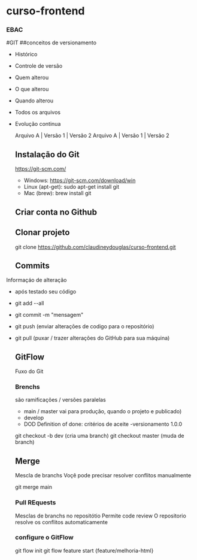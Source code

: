 # curso-frontend
### EBAC

#GIT
##conceitos de versionamento
- Histórico
- Controle de versão
- Quem alterou
- O que alterou
- Quando alterou
- Todos os arquivos
- Evolução continua

  Arquivo A | Versão 1 | Versão 2
  Arquivo A | Versão 1 | Versão 2

  ## Instalação do Git
  https://git-scm.com/

  - Windows: https://git-scm.com/download/win
  - Linux (apt-get): sudo apt-get install git
  - Mac (brew): brew install git

  ## Criar conta no Github

  ## Clonar projeto
  git clone https://github.com/claudineydouglas/curso-frontend.git

  ## Commits
Informaçáo de alteração
- após testado seu código
- git add --all
- git commit -m "mensagem"
- git push (enviar alterações de codigo para o repositório)
- git pull (puxar / trazer alterações do GitHub para sua máquina)

  ## GitFlow
  Fuxo do Git

  ### Brenchs 
  são ramificações / versões paralelas
  - main / master vai para produção, quando o projeto e publicado)
  - develop 
  - DOD Definition of done: critérios de aceite
  -versionamento 1.0.0

  git checkout -b dev (cria uma branch)
  git checkout master (muda de branch)

  ## Merge
  Mescla de branchs
  Voçê pode precisar resolver conflitos manualmente

  git merge main

  ### Pull REquests
  Mesclas de branchs no repositótio
  Permite code review
  O repositorio resolve os conflitos automaticamente

  ### configure o GitFlow
  git flow init
  git flow feature start {feature/melhoria-html}


  
  
